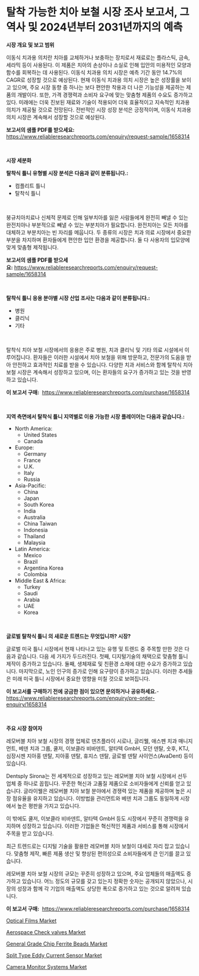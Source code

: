 <p><h1>탈착 가능한 치아 보철 시장 조사 보고서, 그 역사 및 2024년부터 2031년까지의 예측</h1></p><p><strong>시장 개요 및 보고 범위</strong></p>
<p><p>이동식 치과용 의치란 치아를 교체하거나 보충하는 장치로서 재료로는 플라스틱, 금속, 세라믹 등이 사용된다. 이 제품은 치아의 손상이나 소실로 인해 입안의 미용적인 모양과 함수를 회복하는 데 사용된다. 이동식 치과용 의치 시장은 예측 기간 동안 14.7%의 CAGR로 성장할 것으로 예상된다. 현재 이동식 치과용 의치 시장은 높은 성장률을 보이고 있으며, 주요 시장 동향 중 하나는 보다 편안한 착용과 더 나은 기능성을 제공하는 제품의 개발이다. 또한, 가격 경쟁력과 소비자 요구에 맞는 맞춤형 제품의 수요도 증가하고 있다. 미래에는 더욱 진보된 재료와 기술이 적용되어 더욱 효율적이고 지속적인 치과용 의치가 제공될 것으로 전망된다. 전반적인 시장 성장 분석은 긍정적이며, 이동식 치과용 의치 시장은 계속해서 성장할 것으로 예상된다.</p></p>
<p><strong>보고서의 샘플 PDF를 받으세요:</strong> <a href="https://www.reliableresearchreports.com/enquiry/request-sample/1658314">https://www.reliableresearchreports.com/enquiry/request-sample/1658314</a></p>
<p>&nbsp;</p>
<p><strong>시장 세분화</strong></p>
<p><strong>탈착식 틀니 유형별 시장 분석은 다음과 같이 분류됩니다.:</strong></p>
<p><ul><li>컴플리트 틀니</li><li>탈착식 틀니</li></ul></p>
<p>&nbsp;</p>
<p><p>붕규치아치료나 신체적 문제로 인해 일부치아를 잃은 사람들에게 완전히 빼낼 수 있는 완전치아나 부분적으로 빼낼 수 있는 부분치아가 필요합니다. 완전치아는 모든 치아를 대체하고 부분치아는 빈 자리를 메웁니다. 두 종류의 시장은 치과 의료 시장에서 중요한 부분을 차지하며 환자들에게 편안한 입안 환경을 제공합니다. 둘 다 사용자의 입모양에 맞게 맞춤형 제작됩니다.</p></p>
<p><strong>보고서의 샘플 PDF를 받으세요:</strong>&nbsp;<a href="https://www.reliableresearchreports.com/enquiry/request-sample/1658314">https://www.reliableresearchreports.com/enquiry/request-sample/1658314</a></p>
<p>&nbsp;</p>
<p><strong> 탈착식 틀니 응용 분야별 시장 산업 조사는 다음과 같이 분류됩니다.:</strong></p>
<p><ul><li>병원</li><li>클리닉</li><li>기타</li></ul></p>
<p>&nbsp;</p>
<p><p>탈착식 치아 보철 시장에서의 응용은 주로 병원, 치과 클리닉 및 기타 의료 시설에서 이루어집니다. 환자들은 이러한 시설에서 치아 보철을 위해 방문하고, 전문가의 도움을 받아 안전하고 효과적인 치료를 받을 수 있습니다. 다양한 치과 서비스와 함께 탈착식 치아 보철 시장은 계속해서 성장하고 있으며, 이는 환자들의 요구가 증가하고 있는 것을 반영하고 있습니다.</p></p>
<p><strong>이 보고서 구매:</strong>&nbsp; <a href="https://www.reliableresearchreports.com/purchase/1658314">https://www.reliableresearchreports.com/purchase/1658314</a></p>
<p>&nbsp;</p>
<p><strong>지역 측면에서 탈착식 틀니 지역별로 이용 가능한 시장 플레이어는 다음과 같습니다.:</strong></p>
<p><ul>
    <li>
        North America:
        <ul>
            <li>United States</li>
            <li>Canada</li>
        </ul>
    </li>
    <li>
        Europe:
        <ul>
            <li>Germany</li>
            <li>France</li>
            <li>U.K.</li>
            <li>Italy</li>
            <li>Russia</li>
        </ul>
    </li>
    <li>
        Asia-Pacific:
        <ul>
            <li>China</li>
            <li>Japan</li>
            <li>South Korea</li>
            <li>India</li>
            <li>Australia</li>
            <li>China Taiwan</li>
            <li>Indonesia</li>
            <li>Thailand</li>
            <li>Malaysia</li>
        </ul>
    </li>
    <li>
        Latin America:
        <ul>
            <li>Mexico</li>
            <li>Brazil</li>
            <li>Argentina Korea</li>
            <li>Colombia</li>
        </ul>
    </li>
    <li>
        Middle East & Africa:
        <ul>
            <li>Turkey</li>
            <li>Saudi</li>
            <li>Arabia</li>
            <li>UAE</li>
            <li>Korea</li>
        </ul>
    </li>
    </ul></p>
<p>&nbsp;</p>
<p><strong>글로벌 탈착식 틀니 의 새로운 트렌드는 무엇입니까? 시장?</strong></p>
<p><p>글로벌 미국 틀니 시장에서 현재 나타나고 있는 유행 및 트렌드 중 주목할 만한 것은 다음과 같습니다. 다음 세 가지가 두드러진다. 첫째, 디지털기술의 채택으로 맞춤형 틀니 제작이 증가하고 있습니다. 둘째, 생체재료 및 친환경 소재에 대한 수요가 증가하고 있습니다. 마지막으로, 노인 인구의 증가로 인해 요구량이 증가하고 있습니다. 이러한 추세들은 미래 미국 틀니 시장에서 중요한 영향을 미칠 것으로 보여집니다.</p></p>
<p><strong>이 보고서를 구매하기 전에 궁금한 점이 있으면 문의하거나 공유하세요.</strong>- <a href="https://www.reliableresearchreports.com/enquiry/pre-order-enquiry/1658314">https://www.reliableresearchreports.com/enquiry/pre-order-enquiry/1658314</a></p>
<p>&nbsp;</p>
<p><strong>주요 시장 참여자</strong></p>
<p><p>레모버블 치아 보철 시장의 경쟁 업체로 덴츠플라이 시로나, 글리웰, 애스펜 치과 매니지먼트, 베덴 치과 그룹, 쿨저, 이보클라 비바덴트, 알타텍 GmbH, 모던 덴탈, 숫후, KTJ, 심장시젠 지아홍 덴탈, 지아홍 덴탈, 휴지스 덴탈, 글로벌 덴탈 사이언스(AvaDent) 등이 있습니다.</p><p>Dentsply Sirona는 전 세계적으로 성장하고 있는 레모버블 치아 보철 시장에서 선두 업체 중 하나로 꼽힙니다. 꾸준한 혁신과 고품질 제품으로 소비자들에게 신뢰를 얻고 있습니다. 글라이웰은 레모버블 치아 보철 분야에서 경쟁력 있는 제품을 제공하며 높은 시장 점유율을 유지하고 있습니다. 이방법을 관리먼트와 베덴 치과 그룹도 동일하게 시장에서 높은 평판을 가지고 있습니다.</p><p>이 밖에도 쿨저, 이보클라 비바덴트, 알타텍 GmbH 등도 시장에서 꾸준히 경쟁력을 유지하며 성장하고 있습니다. 이러한 기업들은 혁신적인 제품과 서비스를 통해 시장에서 주목을 받고 있습니다. </p><p>최근 트렌드로는 디지털 기술을 활용한 레모버블 치아 보철이 대세로 자리 잡고 있습니다. 맞춤형 제작, 빠른 제품 생산 및 향상된 편의성으로 소비자들에게 큰 인기를 끌고 있습니다.</p><p>레모버블 치아 보철 시장의 규모는 꾸준히 성장하고 있으며, 주요 업체들의 매출액도 증가하고 있습니다. 어느 정도의 규모를 갖고 있는지 정확한 숫자는 공개되지 않았으나, 시장의 성장과 함께 각 기업의 매출액도 상당한 폭으로 증가하고 있는 것으로 알려져 있습니다.</p></p>
<p><strong>이 보고서 구매:</strong>&nbsp;&nbsp;<a href="https://www.reliableresearchreports.com/purchase/1658314">https://www.reliableresearchreports.com/purchase/1658314</a></p>
<p><p><a href="https://cat-emmental-94b.notion.site/Optical-Films-Market-Provides-a-Comprehensive-Analysis-Including-a-Macro-Overview-of-the-Market-as-w-db6732fcc9c1437aa23cd9b7dc5f5879">Optical Films Market</a></p><p><a href="https://issuu.com/reportprime-2/docs/aerospace-check-valves-market-size-2030.pptx">Aerospace Check valves Market</a></p><p><a href="https://github.com/joannesouthgate/Market-Research-Report-List-2/blob/main/general-grade-chip-ferrite-beads-market.md">General Grade Chip Ferrite Beads Market</a></p><p><a href="https://github.com/wwwkeltoum/Market-Research-Report-List-2/blob/main/split-type-eddy-current-sensor-market.md">Split Type Eddy Current Sensor Market</a></p><p><a href="https://issuu.com/reportprime-2/docs/camera-monitor-systems-market-size-2030.pptx">Camera Monitor Systems Market</a></p></p>
